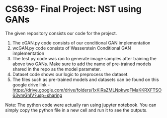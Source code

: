 # CS639- Final Project: NST using GANs

The given repository consists our code for the project.
1. The cGAN.py code consists of our conditional GAN implementation
2. wcGAN.py code consists of Wasserstein Conditional GAN implementation
3. The test.py code was ran to generate image samples after training the above two GANs. Make sure to add the name of pre-trained models shared in the repo as the model parameter.
4. Dataset code shows our logic to preprocess the dataset.
5. The files such as pre-trained models and datasets can be found on this google drive link - https://drive.google.com/drive/folders/1xKiRaZMLNpkwqFMaKKRXFTSO63vmGhIV?usp=sharing

Note: The python code were actually ran using jupyter notebook. You can simply copy the python file in a new cell and run it to see the outputs.
